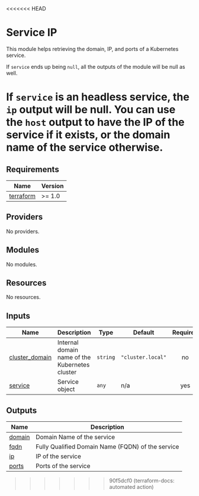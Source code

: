 <<<<<<< HEAD
# Service IP

This module helps retrieving the domain, IP, and ports of a Kubernetes service.

If `service` ends up being `null`, all the outputs of the module will be null as well.

If `service` is an headless service, the `ip` output will be null. You can use the `host` output to have the IP of the service if it exists, or the domain name of the service otherwise.
=======
<!-- BEGIN_TF_DOCS -->
## Requirements

| Name | Version |
|------|---------|
| <a name="requirement_terraform"></a> [terraform](#requirement\_terraform) | >= 1.0 |

## Providers

No providers.

## Modules

No modules.

## Resources

No resources.

## Inputs

| Name | Description | Type | Default | Required |
|------|-------------|------|---------|:--------:|
| <a name="input_cluster_domain"></a> [cluster\_domain](#input\_cluster\_domain) | Internal domain name of the Kubernetes cluster | `string` | `"cluster.local"` | no |
| <a name="input_service"></a> [service](#input\_service) | Service object | `any` | n/a | yes |

## Outputs

| Name | Description |
|------|-------------|
| <a name="output_domain"></a> [domain](#output\_domain) | Domain Name of the service |
| <a name="output_fqdn"></a> [fqdn](#output\_fqdn) | Fully Qualified Domain Name (FQDN) of the service |
| <a name="output_ip"></a> [ip](#output\_ip) | IP of the service |
| <a name="output_ports"></a> [ports](#output\_ports) | Ports of the service |
<!-- END_TF_DOCS -->
>>>>>>> 90f5dcf0 (terraform-docs: automated action)
